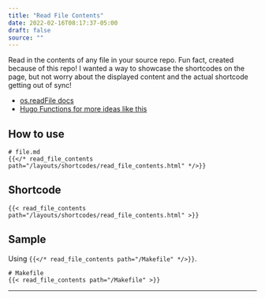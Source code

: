 ```yaml
---
title: "Read File Contents"
date: 2022-02-16T08:17:37-05:00
draft: false
source: ""
---
```


Read in the contents of any file in your source repo. Fun fact, created because of this repo! I wanted a way to showcase the shortcodes on the page, but not worry about the displayed content and the actual shortcode getting out of sync!

- [os.readFile docs](https://gohugo.io/functions/readfile/)
- [Hugo Functions for more ideas like this](https://gohugo.io/functions/)

## How to use

```
# file.md
{{</* read_file_contents path="/layouts/shortcodes/read_file_contents.html" */>}}
```

## Shortcode

```
{{< read_file_contents path="/layouts/shortcodes/read_file_contents.html" >}}
```

## Sample

Using `{{</* read_file_contents path="/Makefile" */>}}`.

```
# Makefile
{{< read_file_contents path="/Makefile" >}}
```

---
